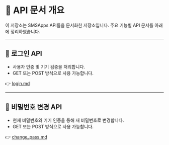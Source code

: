 # 📘 API 문서 개요

이 저장소는 SMSApps API들을 문서화한 저장소입니다. 주요 기능별 API 문서를 아래에 정리하였습니다.

---

## 🔐 로그인 API

- 사용자 인증 및 기기 검증을 처리합니다.
- GET 또는 POST 방식으로 사용 가능합니다.

👉 [login.md](./login.md)

---

## 🔑 비밀번호 변경 API

- 현재 비밀번호와 기기 인증을 통해 새 비밀번호로 변경합니다.
- GET 또는 POST 방식으로 사용 가능합니다.

👉 [change_pass.md](./change_pass.md)
